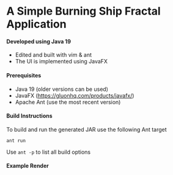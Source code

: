 # A Simple Burning Ship Fractal Application 
#### Developed using Java 19
- Edited and built with vim & ant
- The UI is implemented using JavaFX

#### Prerequisites
- Java 19 (older versions can be used)
- JavaFX (https://gluonhq.com/products/javafx/)
- Apache Ant (use the most recent version)

#### Build Instructions
To build and run the generated JAR use the following Ant target

```
ant run
```

Use `ant -p` to list all build options

#### Example Render
